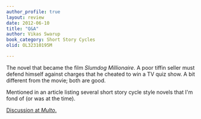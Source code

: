 ```yaml
---
author_profile: true
layout: review
date: 2012-06-10
title: "Q&A"
author: Vikas Swarup
book_category: Short Story Cycles
olid: OL32310195M

---
```

The novel that became the film *Slumdog Millionaire*. A poor tiffin seller must defend himself against charges that he cheated to win a TV quiz show. A bit different from the movie; both are good. 

Mentioned in an article listing several short story cycle style novels that I'm fond of (or was at the time). 

[Discussion at *Multo*.](https://multoghost.wordpress.com/2012/06/10/stories-for-the-short-attention-span/)